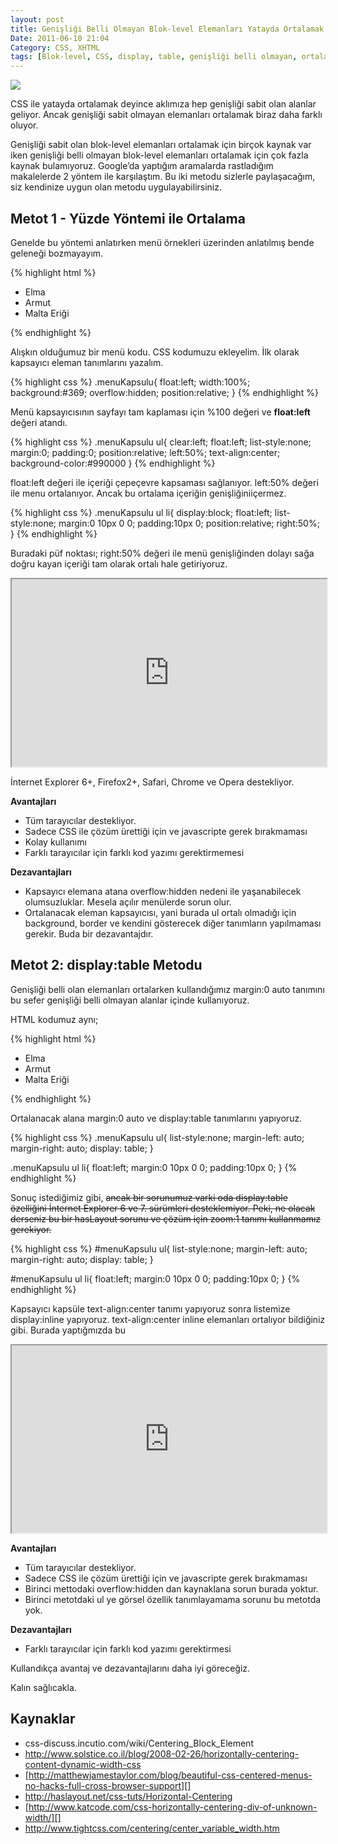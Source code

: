 ```yaml
---
layout: post
title: Genişliği Belli Olmayan Blok-level Elemanları Yatayda Ortalamak
Date: 2011-06-10 21:04
Category: CSS, XHTML
tags: [Blok-level, CSS, display, table, genişliği belli olmayan, ortalama]
---
```


![][100]

CSS ile yatayda ortalamak deyince aklımıza hep genişliği sabit olan alanlar geliyor. Ancak genişliği sabit olmayan elemanları ortalamak biraz daha farklı oluyor.

Genişliği sabit olan blok-level elemanları ortalamak için birçok kaynak var iken genişliği belli olmayan blok-level elemanları ortalamak için çok fazla kaynak bulamıyoruz. Google’da yaptığım aramalarda rastladığım makalelerde 2 yöntem ile karşılaştım. Bu iki metodu sizlerle paylaşacağım, siz kendinize uygun olan metodu uygulayabilirsiniz.

## Metot 1 - Yüzde Yöntemi ile Ortalama

Genelde bu yöntemi anlatırken menü örnekleri üzerinden anlatılmış bende geleneği bozmayayım.

{% highlight html %}
<div class="menuKapsulu">
  <ul>
     <li>Elma</li>
     <li>Armut</li>
     <li>Malta Eriği</li>
  </ul>
</div>
{% endhighlight %}

Alışkın olduğumuz bir menü kodu. CSS kodumuzu ekleyelim. İlk olarak kapsayıcı eleman tanımlarını yazalım.

{% highlight css %}
.menuKapsulu{
  float:left;
  width:100%;
  background:#369;
  overflow:hidden;
  position:relative;
}
{% endhighlight %}

Menü kapsayıcısının sayfayı tam kaplaması için %100 değeri ve **float:left** değeri atandı.

{% highlight css %}
.menuKapsulu ul{
  clear:left;
  float:left;
  list-style:none;
  margin:0;
  padding:0;
  position:relative;
  left:50%;
  text-align:center;
  background-color:#990000
}
{% endhighlight %}

float:left değeri ile içeriği çepeçevre kapsaması sağlanıyor. left:50% değeri ile menu ortalanıyor. Ancak bu ortalama içeriğin genişliğiniiçermez.

{% highlight css %}
.menuKapsulu ul li{
  display:block;
  float:left;
  list-style:none;
  margin:0 10px 0 0;
  padding:10px 0;
  position:relative;
  right:50%;
}
{% endhighlight %}


Buradaki püf noktası; right:50% değeri ile menü genişliğinden dolayı sağa doğru kayan içeriği tam olarak ortalı hale getiriyoruz.

<iframe style="width: 100%; height: 300px" src="https://jsfiddle.net/fatihhayri/GGSHL/embedded/result,html,css"></iframe>

İnternet Explorer 6+, Firefox2+, Safari, Chrome ve Opera destekliyor.

**Avantajları**

 - Tüm tarayıcılar destekliyor.
 - Sadece CSS ile çözüm ürettiği için ve javascripte gerek bırakmaması
 - Kolay kullanımı
 - Farklı tarayıcılar için farklı kod yazımı gerektirmemesi

**Dezavantajları**

 - Kapsayıcı elemana atana overflow:hidden nedeni ile yaşanabilecek olumsuzluklar. Mesela açılır menülerde sorun olur.
 - Ortalanacak eleman kapsayıcısı, yani burada ul ortalı olmadığı için background, border ve kendini gösterecek diğer tanımların yapılmaması gerekir. Buda bir dezavantajdır.

## Metot 2: display:table Metodu

Genişliği belli olan elemanları ortalarken kullandığımız margin:0 auto tanımını bu sefer genişliği belli olmayan alanlar içinde kullanıyoruz.

HTML kodumuz aynı;

{% highlight html %}
<div class="menuKapsulu">
  <ul>
    <li>Elma</li>
    <li>Armut</li>
    <li>Malta Eriği</li>
  </ul>
</div>
{% endhighlight %}

Ortalanacak alana margin:0 auto ve display:table tanımlarını yapıyoruz.

{% highlight css %}
.menuKapsulu ul{ 
  list-style:none; 
  margin-left: auto;
  margin-right: auto; 
  display: table; 
} 

.menuKapsulu ul li{ 
  float:left;
  margin:0 10px 0 0; 
  padding:10px 0; 
}
{% endhighlight %}

Sonuç istediğimiz gibi, <s>ancak bir sorunumuz varki oda display:table özelliğini İnternet Explorer 6 ve 7. sürümleri desteklemiyor. Peki, ne olacak derseniz bu bir hasLayout sorunu ve çözüm için zoom:1 tanımı kullanmamız gerekiyor.</s>

{% highlight css %}
#menuKapsulu ul{
 list-style:none;
 margin-left: auto;
 margin-right: auto;
 display: table;
}

#menuKapsulu ul li{
 float:left;
 margin:0 10px 0 0;
 padding:10px 0;
}
{% endhighlight %}

Kapsayıcı kapsüle text-align:center tanımı yapıyoruz sonra listemize display:inline yapıyoruz. text-align:center inline elemanları ortalıyor bildiğiniz gibi. Burada yaptığmızda bu

<iframe style="width: 100%; height: 300px" src="https://jsfiddle.net/fatihhayri/xNtcS/6/embedded/result,html,css"></iframe>

**Avantajları**

 - Tüm tarayıcılar destekliyor.
 - Sadece CSS ile çözüm ürettiği için ve javascripte gerek bırakmaması
 - Birinci mettodaki overflow:hidden dan kaynaklana sorun burada yoktur.
 - Birinci metotdaki ul ye görsel özellik tanımlayamama sorunu bu metotda yok.

**Dezavantajları**

 - Farklı tarayıcılar için farklı kod yazımı gerektirmesi

Kullandıkça avantaj ve dezavantajlarını daha iyi göreceğiz.

Kalın sağlıcakla.

## Kaynaklar

-   css-discuss.incutio.com/wiki/Centering_Block_Element
-   http://www.solstice.co.il/blog/2008-02-26/horizontally-centering-content-dynamic-width-css
-   [http://matthewjamestaylor.com/blog/beautiful-css-centered-menus-no-hacks-full-cross-browser-support][]
-   http://haslayout.net/css-tuts/Horizontal-Centering
-   [http://www.katcode.com/css-horizontally-centering-div-of-unknown-width/][]
-   http://www.tightcss.com/centering/center_variable_width.htm

  [100]: /images/gb_ortalama1.gif
  [http://matthewjamestaylor.com/blog/beautiful-css-centered-menus-no-hacks-full-cross-browser-support]: http://matthewjamestaylor.com/blog/beautiful-css-centered-menus-no-hacks-full-cross-browser-support
  [http://www.katcode.com/css-horizontally-centering-div-of-unknown-width/]: http://www.katcode.com/css-horizontally-centering-div-of-unknown-width/